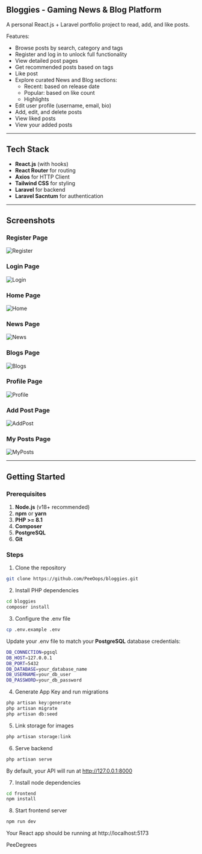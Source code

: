 ## Bloggies - Gaming News & Blog Platform

A personal React.js + Laravel portfolio project to read, add, and like posts.

Features:
- Browse posts by search, category and tags
- Register and log in to unlock full functionality
- View detailed post pages
- Get recommended posts based on tags
- Like post
- Explore curated News and Blog sections:
    - Recent: based on release date
    - Popular: based on like count
    - Highlights
- Edit user profile (username, email, bio)
- Add, edit, and delete posts
- View liked posts
- View your added posts

---

## Tech Stack
- **React.js** (with  hooks)
- **React Router** for routing
- **Axios** for HTTP Client
- **Tailwind CSS** for styling
- **Laravel** for backend
- **Laravel Sacntum** for authentication


---

## Screenshots

### Register Page
![Register](storage/app/public/readme_images/register.png)

### Login Page
![Login](storage/app/public/readme_images/login.png)

### Home Page
![Home](storage/app/public/readme_images/home.png)

### News Page
![News](storage/app/public/readme_images/news.png)

### Blogs Page
![Blogs](storage/app/public/readme_images/blogs.png)

### Profile Page
![Profile](storage/app/public/readme_images/profile.png)

### Add Post Page
![AddPost](storage/app/public/readme_images/addpost.png)

### My Posts Page
![MyPosts](storage/app/public/readme_images/mypost.png)

---

## Getting Started

### Prerequisites
1. **Node.js** (v18+ recommended)
2. **npm** or **yarn**
3. **PHP >= 8.1** 
4. **Composer**
5. **PostgreSQL**
6. **Git**

### Steps
1. Clone the repository
```bash
git clone https://github.com/PeeOops/bloggies.git
```
2. Install PHP dependencies
```bash
cd bloggies
composer install
```
3. Configure the .env file
```bash
cp .env.example .env
```
Update your .env file to match your **PostgreSQL** database credentials:
```bash
DB_CONNECTION=pgsql
DB_HOST=127.0.0.1
DB_PORT=5432
DB_DATABASE=your_database_name
DB_USERNAME=your_db_user
DB_PASSWORD=your_db_password
```
4. Generate App Key and run migrations
```bash
php artisan key:generate
php artisan migrate
php artisan db:seed 
```
5. Link storage for images
```bash
php artisan storage:link
```
6. Serve backend
```bash
php artisan serve
```
By default, your API will run at http://127.0.0.1:8000

7. Install node dependencies
```bash
cd frontend
npm install
```
8. Start frontend server
```bash
npm run dev
```
Your React app should be running at http://localhost:5173

PeeDegrees




